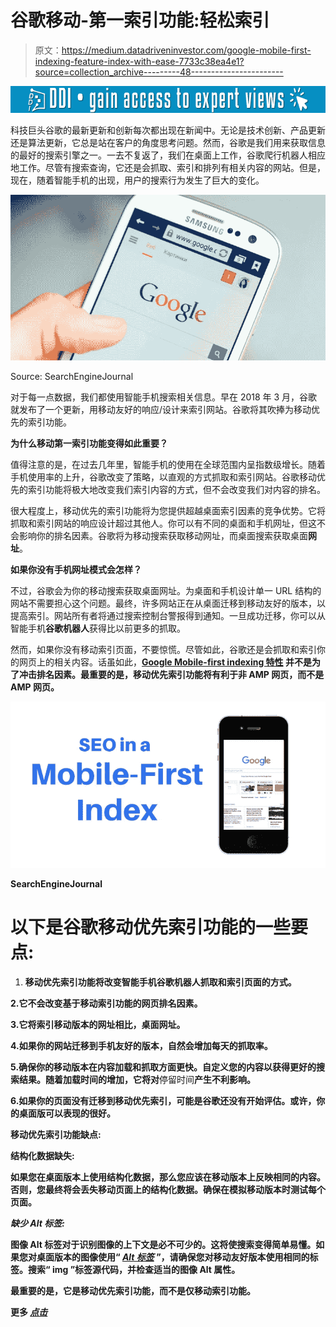 # 谷歌移动-第一索引功能:轻松索引

> 原文：<https://medium.datadriveninvestor.com/google-mobile-first-indexing-feature-index-with-ease-7733c38ea4e1?source=collection_archive---------48----------------------->

[![](img/9fe987d7ed0d1c2f21f416102a436623.png)](http://www.track.datadriveninvestor.com/1B9E)

科技巨头谷歌的最新更新和创新每次都出现在新闻中。无论是技术创新、产品更新还是算法更新，它总是站在客户的角度思考问题。然而，谷歌是我们用来获取信息的最好的搜索引擎之一。一去不复返了，我们在桌面上工作，谷歌爬行机器人相应地工作。尽管有搜索查询，它还是会抓取、索引和排列有相关内容的网站。但是，现在，随着智能手机的出现，用户的搜索行为发生了巨大的变化。

![](img/abf0e91e665ed9bcd3f8da8cf52e264a.png)

Source: SearchEngineJournal

对于每一点数据，我们都使用智能手机搜索相关信息。早在 2018 年 3 月，谷歌就发布了一个更新，用移动友好的响应/设计来索引网站。谷歌将其吹捧为移动优先的索引功能。

**为什么移动第一索引功能变得如此重要？**

值得注意的是，在过去几年里，智能手机的使用在全球范围内呈指数级增长。随着手机使用率的上升，谷歌改变了策略，以直观的方式抓取和索引网站。谷歌移动优先的索引功能将极大地改变我们索引内容的方式，但不会改变我们对内容的排名。

很大程度上，移动优先的索引功能将为您提供超越桌面索引因素的竞争优势。它将抓取和索引网站的响应设计超过其他人。你可以有不同的桌面和手机网址，但这不会影响你的排名因素。谷歌将为移动搜索获取移动网址，而桌面搜索获取桌面**网址**。

**如果你没有手机网址模式会怎样？**

不过，谷歌会为你的移动搜索获取桌面网址。为桌面和手机设计单一 URL 结构的网站不需要担心这个问题。最终，许多网站正在从桌面迁移到移动友好的版本，以提高索引。网站所有者将通过搜索控制台警报得到通知。一旦成功迁移，你可以从智能手机**谷歌机器人**获得比以前更多的抓取。

然而，如果你没有移动索引页面，不要惊慌。尽管如此，谷歌还是会抓取和索引你的网页上的相关内容。话虽如此，**[**Google Mobile-first indexing 特性**](https://searchengineland.com/googles-mobile-first-indexing-now-powers-over-half-of-googles-search-results-309650?utm_source=twitter&utm_medium=social&utm_campaign=socialflow) 并不是为了冲击排名因素。最重要的是，移动优先索引功能将有利于非 AMP 网页，而不是 AMP 网页。**

**![](img/aef9932824543ba7455fcbc481946a79.png)**

**SearchEngineJournal**

# **以下是谷歌移动优先索引功能的一些要点:**

1.  **移动优先索引功能将改变智能手机谷歌机器人抓取和索引页面的方式。**

**2.它不会改变基于移动索引功能的网页排名因素。**

**3.它将索引移动版本的网址相比，桌面网址。**

**4.如果你的网站迁移到手机友好的版本，自然会增加每天的抓取率。**

**5.确保你的移动版本在内容加载和抓取方面更快。自定义您的内容以获得更好的搜索结果。随着加载时间的增加，它将对**停留时间**产生不利影响。**

**6.如果你的页面没有迁移到移动优先索引，可能是谷歌还没有开始评估。或许，你的桌面版可以表现的很好。**

****移动优先索引功能缺点:****

****结构化数据缺失:****

**如果您在桌面版本上使用结构化数据，那么您应该在移动版本上反映相同的内容。否则，您最终将会丢失移动页面上的结构化数据。确保在模拟移动版本时测试每个页面。**

*****缺少 Alt 标签:*****

**图像 Alt 标签对于识别图像的上下文是必不可少的。这将使搜索变得简单易懂。如果您对桌面版本的图像使用“ [***Alt 标签***](https://www.searchenginejournal.com/google-explains-the-2-most-common-issues-with-mobile-first-indexing/284035/) ”，请确保您对移动友好版本使用相同的标签。搜索“ **img** ”标签源代码，并检查适当的图像 Alt 属性。**

**最重要的是，它是移动优先索引功能，而不是仅移动索引功能。**

**更多 [***点击***](https://twitter.com/ClickonGadget)**